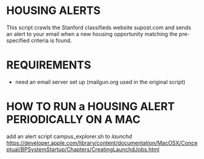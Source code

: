 # HOUSING ALERTS
  This script crawls the Stanford classifieds website supost.com and sends an alert to your email when a new housing opportunity matching the pre-specified criteria is found.
  
# REQUIREMENTS
  * need an email server set up (mailgun.org used in the original script)

# HOW TO RUN a HOUSING ALERT PERIODICALLY ON A MAC
  add an alert script campus_explorer.sh to *launchd*
  https://developer.apple.com/library/content/documentation/MacOSX/Conceptual/BPSystemStartup/Chapters/CreatingLaunchdJobs.html
